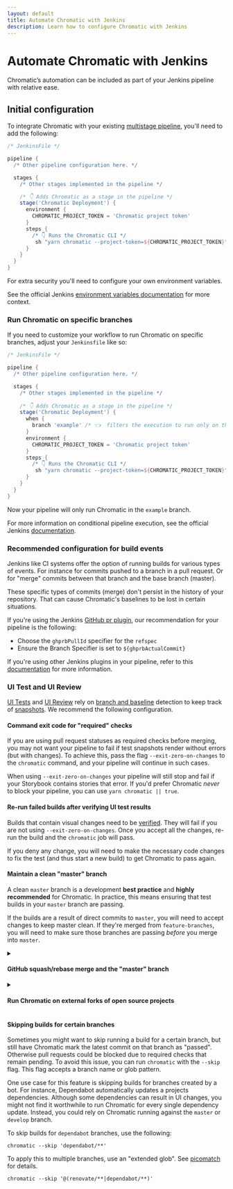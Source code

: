 ```yaml
---
layout: default
title: Automate Chromatic with Jenkins
description: Learn how to configure Chromatic with Jenkins
---
```


# Automate Chromatic with Jenkins

Chromatic’s automation can be included as part of your Jenkins pipeline with relative ease.

## Initial configuration

To integrate Chromatic with your existing [multistage pipeline](https://www.jenkins.io/doc/tutorials/build-a-multibranch-pipeline-project/), you'll need to add the following:

```groovy
/* JenkinsFile */

pipeline {
  /* Other pipeline configuration here. */

  stages {
    /* Other stages implemented in the pipeline */

    /* 👇 Adds Chromatic as a stage in the pipeline */
    stage('Chromatic Deployment') {
      environment {
        CHROMATIC_PROJECT_TOKEN = 'Chromatic project token'
      }
      steps {
        /* 👇 Runs the Chromatic CLI */
         sh "yarn chromatic --project-token=${CHROMATIC_PROJECT_TOKEN}"
      }
    }
  }
}
```

For extra security you'll need to configure your own environment variables.

<div class="aside">
See the official Jenkins <a href="https://www.jenkins.io/doc/book/pipeline/jenkinsfile/#using-environment-variables"> environment variables documentation</a> for more context.
</div>

### Run Chromatic on specific branches

If you need to customize your workflow to run Chromatic on specific branches, adjust your `Jenkinsfile` like so:

```groovy
/* JenkinsFile */

pipeline {
  /* Other pipeline configuration here. */

  stages {
    /* Other stages implemented in the pipeline */
    
    /* 👇 Adds Chromatic as a stage in the pipeline */
    stage('Chromatic Deployment') {
      when {
        branch 'example' /* 👈  filters the execution to run only on the main branch */
      }
      environment {
        CHROMATIC_PROJECT_TOKEN = 'Chromatic project token'
      }
      steps {
        /* 👇 Runs the Chromatic CLI */
         sh "yarn chromatic --project-token=${CHROMATIC_PROJECT_TOKEN}" 
      }
    }
  }
}
```

Now your pipeline will only run Chromatic in the `example` branch.

<div class="aside">
For more information on conditional pipeline execution, see the official Jenkins <a href="https://www.jenkins.io/doc/book/pipeline/syntax/"> documentation</a>.
</div>

### Recommended configuration for build events

Jenkins like CI systems offer the option of running builds for various types of events. For instance for commits pushed to a branch in a pull request. Or for "merge" commits between that branch and the base branch (master).

These specific types of commits (merge) don't persist in the history of your repository. That can cause Chromatic's baselines to be lost in certain situations.

If you're using the Jenkins [GitHub pr plugin](https://github.com/jenkinsci/ghprb-plugin/blob/master/README.md), our recommendation for your pipeline is the following:

- Choose the `ghprbPullId` specifier for the `refspec`
- Ensure the Branch Specifier is set to `${ghprbActualCommit}`

If you're using other Jenkins plugins in your pipeline, refer to this [documentation](https://www.jenkins.io/doc/book/pipeline/multibranch/) for more information.

### UI Test and UI Review

[UI Tests](test) and [UI Review](review) rely on [branch and baseline](branching-and-baselines) detection to keep track of [snapshots](snapshots). We recommend the following configuration.

#### Command exit code for "required" checks

If you are using pull request statuses as required checks before merging, you may not want your pipeline to fail if test snapshots render without errors (but with changes). To achieve this, pass the flag `--exit-zero-on-changes` to the `chromatic` command, and your pipeline will continue in such cases.

When using `--exit-zero-on-changes` your pipeline will still stop and fail if your Storybook contains stories that error. If you'd prefer Chromatic _never_ to block your pipeline, you can use `yarn chromatic || true`.

#### Re-run failed builds after verifying UI test results

Builds that contain visual changes need to be [verified](test#verify-ui-changes). They will fail if you are not using `--exit-zero-on-changes`. Once you accept all the changes, re-run the build and the `chromatic` job will pass.

If you deny any change, you will need to make the necessary code changes to fix the test (and thus start a new build) to get Chromatic to pass again.

#### Maintain a clean "master" branch

A clean `master` branch is a development **best practice** and **highly recommended** for Chromatic. In practice, this means ensuring that test builds in your `master` branch are passing.

If the builds are a result of direct commits to `master`, you will need to accept changes to keep master clean. If they're merged from `feature-branches`, you will need to make sure those branches are passing _before_ you merge into `master`.

<details>
<summary><h4 class="no-anchor">GitHub squash/rebase merge and the "master" branch</h4></summary>

We use GitHub, GitLab, and Bitbucket APIs respectively to detect squashing and rebasing so your baselines match your expectations no matter your Git workflow (see [Branching and Baselines](branching-and-baselines#squash-and-rebase-merging) for more details).

Otherwise, Chromatic would not know which changes accepted on that branch should be baselines on `master`. What's more, you would have to re-review snapshots on `master` even if you already accepted them elsewhere.

And update your Jenkins pipeline to maintain a clean `master` branch. For example:

```groovy
/* JenkinsFile */

pipeline {
  /* Other pipeline configuration here. */

  stages {
    /* Other stages implemented in the pipeline */
    
    /* 👇 Checks if the current branch is not the master and runs Chromatic */
    stage('Deploy to Chromatic') {
      when { 
        not { 
          branch 'master' 
        } 
      }
      environment {
        CHROMATIC_PROJECT_TOKEN = 'Chromatic project token'
      }
      steps {
         sh "yarn chromatic --project-token=${CHROMATIC_PROJECT_TOKEN}" 
      }
    }
     /* 👇 Checks if the current branch is master and runs Chromatic with the auto-accept-changes flag */
    stage('Deploy to Chromatic and auto accept changes') {
      when { 
         branch 'master'
      }
      environment {
        CHROMATIC_PROJECT_TOKEN = 'Chromatic project token'
      }
      steps {
         sh "yarn chromatic --project-token=${CHROMATIC_PROJECT_TOKEN} --auto-accept-changes" 
      }
    }
  }
}

```

</details>

<details>
<summary><h4 class="no-anchor">Run Chromatic on external forks of open source projects</h4></summary>

You can enable PR checks for external forks by sharing your `project-token` where you configured the Chromatic command (often in `package.json` or your CI config).

There are tradeoffs. Sharing `project-token`'s allows _contributors_ and others to run Chromatic. They'll be able to use your snapshots. They will not be able to get access to your account, settings, or accept baselines. This can be an acceptable tradeoff for open source projects who value community contributions.

</details>

#### Skipping builds for certain branches

Sometimes you might want to skip running a build for a certain branch, but still have Chromatic mark the latest commit on that branch as "passed". Otherwise pull requests could be blocked due to required checks that remain pending. To avoid this issue, you can run `chromatic` with the `--skip` flag. This flag accepts a branch name or glob pattern.

One use case for this feature is skipping builds for branches created by a bot. For instance, Dependabot automatically updates a projects dependencies. Although some dependencies can result in UI changes, you might not find it worthwhile to run Chromatic for every single dependency update. Instead, you could rely on Chromatic running against the `master` or `develop` branch.

To skip builds for `dependabot` branches, use the following:

```
chromatic --skip 'dependabot/**'
```

To apply this to multiple branches, use an "extended glob". See [picomatch] for details.

```
chromatic --skip '@(renovate/**|dependabot/**)'
```

[picomatch]: https://www.npmjs.com/package/picomatch#globbing-features
